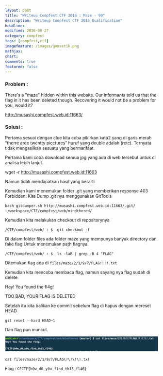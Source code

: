 ```yaml
---
layout: post
title: "Writeup Compfest CTF 2016 : Maze - 90"
description: "Writeup Compfest CTF 2016 Qualification"
headline: 
modified: 2016-08-27
category: compfest
tags: [compfest,ctf]
imagefeature: /images/gemastik.png
mathjax: 
chart: 
comments: true
featured: false
---
```


### Problem :

There's a "maze" hidden within this website. Our informants told us that the flag in it has been deleted though. Recovering it would not be a problem for you, would it?

http://musashi.compfest.web.id:11663/

### Solusi :

Pertama sesuai dengan clue kita coba pikirkan kata2 yang di garis merah  
“therre aree twentty picctures”  huruf yang double adalah (retc). Ternyata tidak mengasilkan 
sesuatu yang bermanfaat. 
 
Pertama kami coba download semua jpg yang ada di web tersebut untuk di analisa lebih lanjut. 
 
wget -r http://musashi.compfest.web.id:11663 
 
Namun tidak mendapatkan hasil yang berarti 
 
Kemudian kami menemukan folder .git yang memberikan response 403 Forbidden. 
Kita Dump .git nya menggunakan GitTools  
 
 `bash gitdumper.sh http://musashi.compfest.web.id:11663/.git/ ~/workspace/CTF/compfest/web/mindthered/ `
 
Kemudian kita melakukan checkout di repositorynya 
 
`/CTF/compfest/web/ : $  git checkout -f `
 
Di dalam folder files ada folder maze yang mempunya banyak directory dan fake flag 
Untuk menemukan path flagnya  
 
`/CTF/compfest/web/ : $  ls -laR | grep -B 4 "FLAG" `
 
 
Ditemukan flag ada di `files/maze/2/1/9/7/FLAG!!!!.txt `
 
Kemudian kita mencoba membaca flag, namun sayang nya flag sudah di delete  
 
Hey! You found the fl4g! 
 
TOO BAD, YOUR FLAG IS DELETED 
 
Setelah itu kita balikan ke commit sebelum flag di hapus dengan mereset HEAD 
 
`git reset --hard HEAD~1`
 
 
Dan flag pun muncul. 
 
![Maze Flag](/images/mazeflag.png) 
 
`cat files/maze/2/1/9/7/FLAG\!\!\!\!.txt`
 
Flag : `CFCTF{h0w_d0_y0u_f1nd_th15_fl46}`


